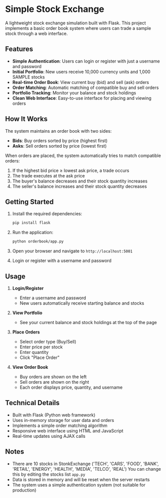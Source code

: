 # Simple Stock Exchange

A lightweight stock exchange simulation built with Flask. This project implements a basic order book system where users can trade a sample stock through a web interface.

## Features

- **Simple Authentication**: Users can login or register with just a username and password
- **Initial Portfolio**: New users receive 10,000 currency units and 1,000 SAMPLE stocks
- **Real-time Order Book**: View current buy (bid) and sell (ask) orders
- **Order Matching**: Automatic matching of compatible buy and sell orders
- **Portfolio Tracking**: Monitor your balance and stock holdings
- **Clean Web Interface**: Easy-to-use interface for placing and viewing orders

## How It Works

The system maintains an order book with two sides:
- **Bids**: Buy orders sorted by price (highest first)
- **Asks**: Sell orders sorted by price (lowest first)

When orders are placed, the system automatically tries to match compatible orders:
1. If the highest bid price ≥ lowest ask price, a trade occurs
2. The trade executes at the ask price
3. The buyer's balance decreases and their stock quantity increases
4. The seller's balance increases and their stock quantity decreases

## Getting Started

1. Install the required dependencies:
   ```bash
   pip install flask
   ```

2. Run the application:
   ```bash
   python orderbook/app.py
   ```

3. Open your browser and navigate to `http://localhost:5001`

4. Login or register with a username and password

## Usage

1. **Login/Register**
   - Enter a username and password
   - New users automatically receive starting balance and stocks

2. **View Portfolio**
   - See your current balance and stock holdings at the top of the page

3. **Place Orders**
   - Select order type (Buy/Sell)
   - Enter price per stock
   - Enter quantity
   - Click "Place Order"

4. **View Order Book**
   - Buy orders are shown on the left
   - Sell orders are shown on the right
   - Each order displays price, quantity, and username

## Technical Details

- Built with Flask (Python web framework)
- Uses in-memory storage for user data and orders
- Implements a simple order matching algorithm
- Responsive web interface using HTML and JavaScript
- Real-time updates using AJAX calls

## Notes

- There are 10 stocks in StonkExchange ('TECH', 'CARS', 'FOOD', 'BANK', 'RETAIL', 'ENERGY', 'HEALTH', 'MEDIA', 'TELCO', 'REAL') You can change this by editing the stocks list `app.py`
- Data is stored in memory and will be reset when the server restarts
- The system uses a simple authentication system (not suitable for production)
